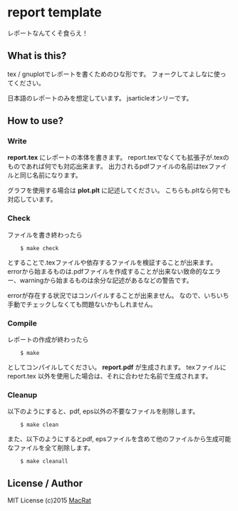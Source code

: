 report template
===============

レポートなんてくそ食らえ！

## What is this?
tex / gnuplotでレポートを書くためのひな形です。
フォークしてよしなに使ってください。

日本語のレポートのみを想定しています。
jsarticleオンリーです。

## How to use?
### Write
**report.tex** にレポートの本体を書きます。
report.texでなくても拡張子が.texのものであれば何でも対応出来ます。
出力されるpdfファイルの名前はtexファイルと同じ名前になります。

グラフを使用する場合は **plot.plt** に記述してください。
こちらも.pltなら何でも対応しています。

### Check
ファイルを書き終わったら
```
	$ make check
```
とすることで.texファイルや依存するファイルを検証することが出来ます。
errorから始まるものは.pdfファイルを作成することが出来ない致命的なエラー、warningから始まるものは余分な記述があるなどの警告です。

errorが存在する状況ではコンパイルすることが出来ません。
なので、いちいち手動でチェックしなくても問題ないかもしれません。

### Compile
レポートの作成が終わったら
```
	$ make
```
としてコンパイルしてください。 **report.pdf** が生成されます。
texファイルに report.tex 以外を使用した場合は、それに合わせた名前で生成されます。

### Cleanup
以下のようにすると、pdf, eps以外の不要なファイルを削除します。
```
	$ make clean
```

また、以下のようにするとpdf, epsファイルを含めて他のファイルから生成可能なファイルを全て削除します。
```
	$ make cleanall
```

## License / Author
MIT License (c)2015 [MacRat](http://blanktar.jp/)

